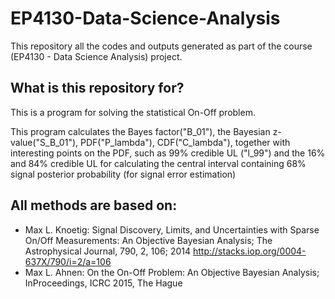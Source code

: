 # EP4130-Data-Science-Analysis
This repository all the codes and outputs generated as part of the course (EP4130 - Data Science Analysis) project.

## What is this repository for?
This is a program for solving the statistical On-Off problem.

This program calculates the Bayes factor("B_01"), the Bayesian z-value("S_B_01"), PDF("P_lambda"), CDF("C_lambda"), together with interesting points on the PDF, such as 99% credible UL ("l_99") and the 16% and 84% credible UL for calculating the central interval containing 68% signal posterior probability (for signal error estimation)

## All methods are based on:
- Max L. Knoetig: Signal Discovery, Limits, and Uncertainties with Sparse On/Off Measurements: An Objective Bayesian Analysis; The Astrophysical Journal, 790, 2, 106; 2014 http://stacks.iop.org/0004-637X/790/i=2/a=106
- Max L. Ahnen: On the On-Off Problem: An Objective Bayesian Analysis; InProceedings, ICRC 2015, The Hague
